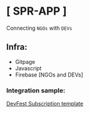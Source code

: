 # [ SPR-APP ]
Connecting `NGOs` with `DEVs`

## Infra:
* Gitpage
* Javascript
* Firebase [NGOs and DEVs]

### Integration sample:
[DevFest Subscription template](https://github.com/gdgrio/devfest_subcription_template)
